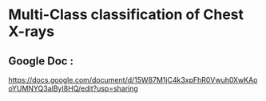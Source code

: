 # Multi-Class classification of Chest X-rays 
## Google Doc :
https://docs.google.com/document/d/15W87M1jC4k3xpFhR0Vwuh0XwKAooYUMNYQ3alByI8HQ/edit?usp=sharing
